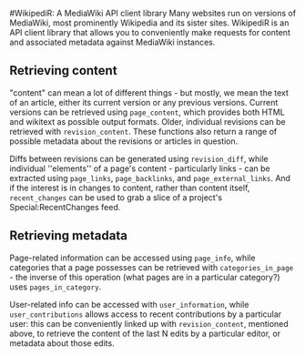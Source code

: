 <!--
%\VignetteEngine{knitr::knitr}
%\VignetteIndexEntry{WikipediR}
-->

#WikipediR: A MediaWiki API client library
Many websites run on versions of MediaWiki, most prominently Wikipedia and its sister sites. WikipediR is an API client library that allows you to conveniently make requests for content and associated metadata against MediaWiki instances.

## Retrieving content
"content" can mean a lot of different things - but mostly, we mean the text of an article, either its current version or any previous versions. Current versions can be retrieved using <code>page\_content</code>, which provides both HTML and wikitext as possible output formats. Older, individual revisions can be retrieved with <code>revision\_content</code>. These functions also return a range of possible metadata about the revisions or articles in question.

Diffs between revisions can be generated using <code>revision\_diff</code>, while individual ''elements'' of a page's content - particularly links - can be extracted using <code>page\_links</code>, <code>page\_backlinks</code>, and <code>page\_external\_links</code>. And if the interest is in changes to content, rather than content itself, <code>recent\_changes</code> can be used to grab a slice of a project's Special:RecentChanges feed.

## Retrieving metadata
Page-related information can be accessed using <code>page\_info</code>, while categories that a page possesses can be retrieved with <code>categories\_in\_page</code> - the inverse of this operation (what pages are in a particular category?) uses <code>pages\_in\_category</code>.

User-related info can be accessed with <code>user\_information</code>, while <code>user\_contributions</code> allows access to recent contributions by a particular user: this can be conveniently linked up with <code>revision\_content</code>, mentioned above, to retrieve the content of the last N edits by a particular editor, or metadata about those edits.
